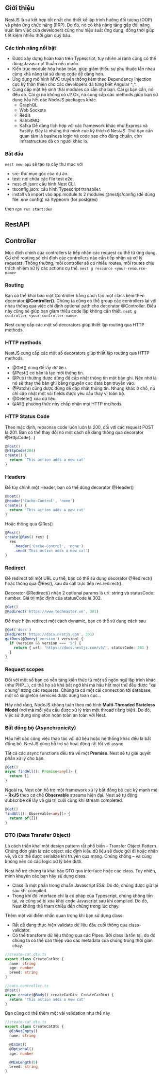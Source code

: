 ## Giới thiệu
NestJS là sự kết hợp tốt nhất cho thiết kế lập trình hướng đối tượng (OOP) và phản ứng chức năng (FRP). 
Do đó, nó có khả năng tăng gấp đôi năng suất làm việc của developers cũng như hiệu suất ứng dụng, 
đồng thời giúp tiết kiệm nhiều thời gian quý báu.

### Các tính năng nổi bật
* Được xây dựng hoàn toàn trên Typescript, tuy nhiên ai rảnh cũng có thể dùng Javascript thuần nếu muốn.
* Kiến trúc module hóa hoàn toàn, giúp giảm thiểu sự phụ thuộc lẫn nhau cùng khả năng tái sử dụng code dễ dàng hơn.
* Ứng dụng mô hình MVC truyền thống kèm theo Dependency Injection cực kỳ thân thiện cho các developers đã từng biết Angular ^_^.
* Cung cấp một hệ sinh thái modules có sẵn cho bạn. Cái gì bạn cần, nó đều có. Cái gì nó không có ư? Ok, nó cung cấp các methods giúp bạn sử dụng hầu hết các NodeJS packages khác.
    * GraphQL
    * Web Sockets
    * Redis
    * RabbitMQ
    * Kafka
Dễ dàng tích hợp với các framework khác như Express và Fastify.
Đây là những thứ mình cực kỳ thích ở NestJS. Thứ bạn cần quan tâm là business logic và code sao cho đúng chuẩn, còn Infrastructure đã có người khác lo.

### Bắt đầu
`nest new api` sẽ tạo ra cây thư mục với
* src: thư mục gốc của dự án.
* test: nơi chứa các file test e2e.
* nest-cli.json: cấu hình Nest CLI.
* tsconfig.json: cấu hình Typescript transpiler.
* install và import vào app.module.ts 2 modules @nestjs/config (để dùng file .env config) và /typeorm (for postgres)

then `npm run start:dev`

## RestAPI

## Controller
Mục đích chính của controllers là tiếp nhận các request cụ thể từ ứng dụng. Cơ chế routing sẽ chỉ định các controllers nào cần tiếp nhận và xử lý requests. Thông thường, mỗi controller sẽ có nhiều routes, mỗi routes chịu trách nhiệm xử lý các actions cụ thể.
`nest g resource <your-resource-name>`

### Routing
Bạn có thể khai báo một Controller bằng cách tạo một class kèm theo decorator **@Controller()**. Chúng ta cũng có thể group các controllers lại với nhau thông qua việc chỉ định optional path cho decorator @Controller. Điều này cũng sẽ giúp bạn giảm thiểu code lặp không cần thiết.
`nest g controller <your-controller-name>`

Nest cung cấp các một số decorators giúp thiết lập routing qua HTTP methods.

### HTTP methods
NestJS cung cấp các một số decorators giúp thiết lập routing qua HTTP methods.
* @Get() dùng để lấy dữ liệu.
* @Post() cơ bản là tạo mới thông tin.
* @Put() thường được dùng để cập nhật thông tin một bản ghi. Nên nhớ là nó sẽ thay thế bản ghi bằng nguyên cục data bạn truyền vào.
* @Patch() cũng được dùng để cập nhật thông tin. Nhưng khác ở chỗ, nó chỉ cập nhật một vài fields được yêu cầu thay vì toàn bộ.
* @Delete() xóa dữ liệu.
* @All() phương thức này chấp nhận mọi HTTP methods. 

### HTTP Status Code
Theo mặc định, repsonse code luôn luôn là 200, đối với các request POST là 201. Bạn có thể thay đổi nó một cách dễ dàng thông qua decorator @HttpCode(...)
```Typescript
@Post()
@HttpCode(204)
create() {
  return 'This action adds a new cat'
}
```
### Headers
Để tùy chỉnh một Header, bạn có thể dùng decorator @Header()
```Typescript
@Post()
@Header('Cache-Control', 'none')
create() {
  return 'This action adds a new cat'
}
```

Hoặc thông qua @Res()
```Typescript
@Post()
create(@Res() res) {
  res
    .header('Cache-Control', 'none')
    .send('This action adds a new cat')
}
```

### Redirect
Để redirect tới một URL cụ thể, bạn có thể sử dụng decorator @Redirect() hoặc thông qua @Res(), sau đó call trực tiếp res.redirect().

Decorator @Redirect() nhận 2 optional params là url: string và statusCode: number. Giá trị mặc định của statusCode là 302.
```Typescript
@Get()
@Redirect('https://www.techmaster.vn', 301)
```

Để thực hiện redirect một cách dynamic, bạn có thể sử dụng cách sau
```Typescript
@Get('docs')
@Redirect('https://docs.nestjs.com', 301)
getDocs(@Query('version') version) {
  if (version && version === '5') {
    return { url: 'https://docs.nestjs.com/v5/', statusCode: 301 }
  }
}
```

### Request scopes
Đối với một số bạn có nền tảng kiến thức từ một số ngôn ngữ lập trình khác (như PHP…), có thể họ sẽ khá bất ngờ khi mà hầu hết mọi thứ đều được “xài chung” trong các requests. Chúng ta có một cái connection tới database, một số singleton services được dùng toàn cục…

Hãy nhớ rằng, NodeJS không tuân theo mô hình **Multi-Threaded Stateless Model** (nơi mà mỗi yêu cầu được xử lý trên một thread riêng biệt). Do đó, việc sử dụng singleton hoàn toàn an toàn với Nest.
### Bất đồng bộ (Asynchronicity)
Hầu hết các công việc thao tác với dữ liệu hoặc hệ thống khác đều là bất đồng bộ. NestJS cũng hỗ trợ và hoạt động rất tốt với async.

Tất cả các async functions đều trả về một **Promise**. Nest sẽ tự giải quyết phần xử lý cho bạn.
```Typescript
@Get()
async findAll(): Promise<any[]> {
  return []
}
```

Ngoài ra, Nest còn hỗ trợ một framework xử lý bất đồng bộ cực kỳ mạnh mẽ – **RxJS** theo cơ chế **Observable** streams hiện đại. Nest sẽ tự động subscribe để lấy về giá trị cuối cùng khi stream completed.
```Typescript
@Get()
findAll(): Observable<any[]> {
  return of([])
}
```

### DTO (Data Transfer Object)
Là cách triển khai một design pattern rất phổ biến – Transfer Object Pattern. Chúng đơn giản là các object xác định kiểu dữ liệu sẽ được gửi đi hoặc nhận về, và có thể được serialize khi truyền qua mạng. Chúng không – và cũng không nên có các logic xử lý bên dưới.

Nest hỗ trợ chúng ta khai báo DTO qua interface hoặc các class. Tuy nhiên, mình khuyên các bạn hãy sử dụng class.
* Class là một phần trong chuẩn Javascript ES6. Do đó, chúng được giữ lại sau khi compiled.
* Trong khi đó interface chỉ là cú pháp của Typescript, chúng không tồn tại, và cũng sẽ bị xóa khỏi code Javascript sau khi compiled. Do đó, Nest không thể tham chiếu đến chúng trong lúc chạy.

Thêm một vài điểm nhấn quan trọng khi bạn sử dụng class:
* Rất dễ dàng thực hiện validate dữ liệu đầu cuối thông qua class-validator.
* Có thể transform dữ liệu thông qua các Pipes. Bởi class là tồn tại, do đó chúng ta có thể can thiệp vào các metadata của chúng trong thời gian chạy.
```Typescript
//create-cat.dto.ts
export class CreateCatDto {
  name: string
  age: number
  breed: string
}

//cats.controller.ts
@Post()
async create(@Body() createCatDto: CreateCatDto) {
  return 'This action adds a new cat'
}
```
Bạn cũng có thể thêm một vài validation như thế này
```Typescript
//create-cat.dto.ts
export class CreateCatDto {
  @IsNotEmpty()
  name: string

  @IsInt()
  @Optional()
  age: number

  @MinLength(5)
  breed: string
}
```